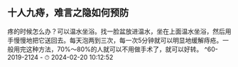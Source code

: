 ## 十人九痔，难言之隐如何预防


疼的时候怎么办？可以温水坐浴。找一脸盆放进温水，坐在上面温水坐浴，然后用手慢慢地把它送回去。每天泡两到三次，每一次5分钟就可以明显地缓解痔疮。一般用完这种方法，70%～80%的人就可以不用做手术了，就可以好转。 ^60-2019-2124
    - ⏱ 2024-02-20 10:12:52